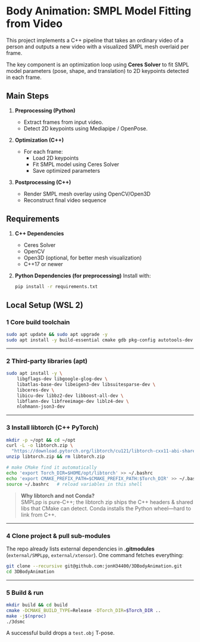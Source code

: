 # Body Animation: SMPL Model Fitting from Video

This project implements a C++ pipeline that takes an ordinary video of a person and outputs a new video with a visualized SMPL mesh overlaid per frame.

The key component is an optimization loop using **Ceres Solver** to fit SMPL model parameters (pose, shape, and translation) to 2D keypoints detected in each frame.

## Main Steps
1. **Preprocessing (Python)**
   - Extract frames from input video.
   - Detect 2D keypoints using Mediapipe / OpenPose.

2. **Optimization (C++)**
   - For each frame:
     - Load 2D keypoints
     - Fit SMPL model using Ceres Solver
     - Save optimized parameters

3. **Postprocessing (C++)**
   - Render SMPL mesh overlay using OpenCV/Open3D
   - Reconstruct final video sequence

## Requirements

1. **C++ Dependencies**
    - Ceres Solver
    - OpenCV
    - Open3D (optional, for better mesh visualization)
    - C++17 or newer

2. **Python Dependencies (for preprocessing)**
    Install with:
    ```bash
    pip install -r requirements.txt


## Local Setup (WSL 2)

### 1 Core build toolchain
```bash
sudo apt update && sudo apt upgrade -y
sudo apt install -y build-essential cmake gdb pkg-config autotools-dev
```

---

### 2 Third-party libraries (apt)
```bash
sudo apt install -y \
    libgflags-dev libgoogle-glog-dev \
    libatlas-base-dev libeigen3-dev libsuitesparse-dev \
    libceres-dev \
    libicu-dev libbz2-dev libboost-all-dev \
    libflann-dev libfreeimage-dev liblz4-dev \
    nlohmann-json3-dev  
```

---

### 3  Install **libtorch** (C++ PyTorch)
```bash
mkdir -p ~/opt && cd ~/opt
curl -L -o libtorch.zip \
  "https://download.pytorch.org/libtorch/cu121/libtorch-cxx11-abi-shared-with-deps-2.2.2%2Bcu121.zip"
unzip libtorch.zip && rm libtorch.zip

# make CMake find it automatically
echo 'export Torch_DIR=$HOME/opt/libtorch' >> ~/.bashrc
echo 'export CMAKE_PREFIX_PATH=$CMAKE_PREFIX_PATH:$Torch_DIR' >> ~/.bashrc
source ~/.bashrc   # reload variables in this shell
```

> **Why libtorch and not Conda?**  
> SMPLpp is pure-C++; the libtorch zip ships the C++ headers & shared libs that CMake can detect. Conda installs the Python wheel—hard to link from C++.

---

### 4  Clone project & pull sub-modules
The repo already lists external dependencies in **.gitmodules** (`external/SMPLpp`, `external/xtensor`). One command fetches everything:

```bash
git clone --recursive git@github.com:jonH34400/3DBodyAnimation.git
cd 3DBodyAnimation
```

---

### 5  Build & run
```bash
mkdir build && cd build
cmake -DCMAKE_BUILD_TYPE=Release -DTorch_DIR=$Torch_DIR ..
make -j$(nproc)
./3dsmc  
```
A successful build drops a `test.obj` T-pose.


